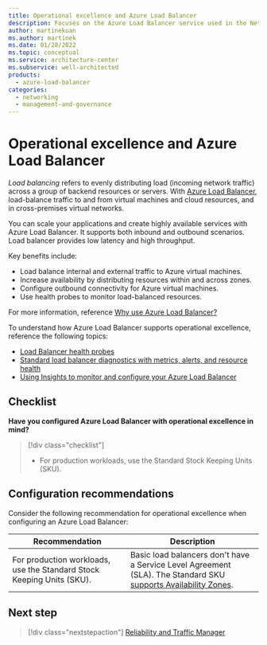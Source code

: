 ```yaml
---
title: Operational excellence and Azure Load Balancer
description: Focuses on the Azure Load Balancer service used in the Networking solution to provide best-practice and configuration recommendations related to Operational excellence.
author: martinekuan
ms.author: martinek
ms.date: 01/28/2022
ms.topic: conceptual
ms.service: architecture-center
ms.subservice: well-architected
products:
  - azure-load-balancer
categories:
  - networking
  - management-and-governance
---
```


# Operational excellence and Azure Load Balancer

*Load balancing* refers to evenly distributing load (incoming network traffic) across a group of backend resources or servers. With [Azure Load Balancer](/azure/load-balancer/), load-balance traffic to and from virtual machines and cloud resources, and in cross-premises virtual networks.

You can scale your applications and create highly available services with Azure Load Balancer. It supports both inbound and outbound scenarios. Load balancer provides low latency and high throughput.

Key benefits include:

- Load balance internal and external traffic to Azure virtual machines.
- Increase availability by distributing resources within and across zones.
- Configure outbound connectivity for Azure virtual machines.
- Use health probes to monitor load-balanced resources.

For more information, reference [Why use Azure Load Balancer?](/azure/load-balancer/load-balancer-overview#why-use-azure-load-balancer)

To understand how Azure Load Balancer supports operational excellence, reference the following topics:

- [Load Balancer health probes](/azure/load-balancer/load-balancer-custom-probe-overview)
- [Standard load balancer diagnostics with metrics, alerts, and resource health](/azure/load-balancer/load-balancer-standard-diagnostics)
- [Using Insights to monitor and configure your Azure Load Balancer](/azure/load-balancer/load-balancer-insights)

## Checklist

**Have you configured Azure Load Balancer with operational excellence in mind?**

> [!div class="checklist"]
> - For production workloads, use the Standard Stock Keeping Units (SKU).

## Configuration recommendations

Consider the following recommendation for operational excellence when configuring an Azure Load Balancer:

|Recommendation|Description|
|--------------|-----------|
|For production workloads, use the Standard Stock Keeping Units (SKU).|Basic load balancers don't have a Service Level Agreement (SLA). The Standard SKU [supports Availability Zones](/azure/load-balancer/load-balancer-standard-availability-zones).|

## Next step

> [!div class="nextstepaction"]
> [Reliability and Traffic Manager](../traffic-manager/reliability.md)
